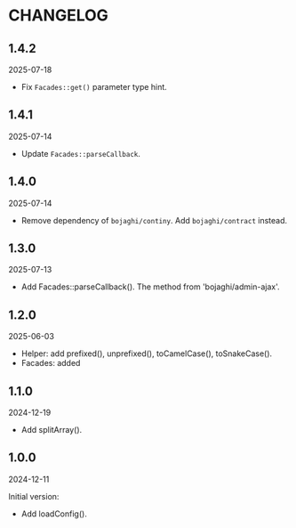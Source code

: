 # CHANGELOG

## 1.4.2

2025-07-18

- Fix `Facades::get()` parameter type hint.

## 1.4.1

2025-07-14

- Update `Facades::parseCallback`.

## 1.4.0

2025-07-14

- Remove dependency of `bojaghi/continy`. Add `bojaghi/contract` instead.

## 1.3.0

2025-07-13

- Add Facades::parseCallback(). The method from 'bojaghi/admin-ajax'.

## 1.2.0

2025-06-03

- Helper: add prefixed(), unprefixed(), toCamelCase(), toSnakeCase().
- Facades: added

## 1.1.0

2024-12-19

- Add splitArray().

## 1.0.0

2024-12-11

Initial version:

- Add loadConfig().
